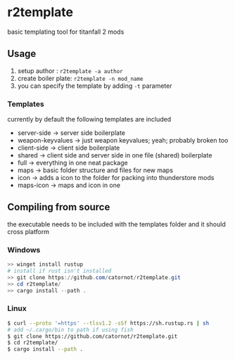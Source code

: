 # r2template
basic templating tool for titanfall 2 mods

## Usage
1. setup author : `r2template -a author`
2. create boiler plate: `r2template -n mod_name`
3. you can specify the template by adding `-t` parameter

### Templates
currently by default the following templates are included
- server-side -> server side boilerplate
- weapon-keyvalues -> just weapon keyvalues; yeah; probably broken too
- client-side -> client side boilerplate
- shared -> client side and server side in one file (shared) boilerplate
- full -> everything in one neat package
- maps -> basic folder structure and files for new maps
- icon -> adds a icon to the folder for packing into thunderstore mods
- maps-icon -> maps and icon in one

## Compiling from source
the executable needs to be included with the templates folder and it should cross platform

### Windows
```powershell
>> winget install rustup 
# install if rust isn't installed
>> git clone https://github.com/catornot/r2template.git
>> cd r2template/
>> cargo install --path .
```

### Linux
```bash
$ curl --proto '=https' --tlsv1.2 -sSf https://sh.rustup.rs | sh
# add ~/.cargo/bin to path if using fish
$ git clone https://github.com/catornot/r2template.git
$ cd r2template/
$ cargo install --path .
```

